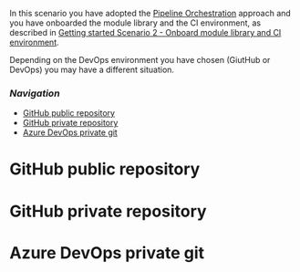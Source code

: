 In this scenario you have adopted the [Pipeline Orchestration](./Solution%20creation.md#pipeline-orchestration) approach and you have onboarded the module library and the CI environment, as described in [Getting started Scenario 2 - Onboard module library and CI environment](./Getting%20started%20-%20Scenario%201%20Onboard%20module%20library%20and%20CI%20environment.md).

Depending on the DevOps environment you have chosen (GiutHub or DevOps) you may have a different situation.

### _Navigation_

- [GitHub public repository](#lgithub-public-repository)
- [GitHub private repository](#github-private-repository)
- [Azure DevOps private git](#azure-devops-private-git)

# GitHub public repository


# GitHub private repository


# Azure DevOps private git
